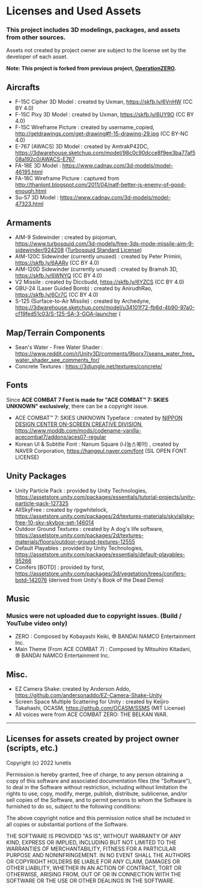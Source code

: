 # Licenses and Used Assets

### This project includes 3D modelings, packages, and assets from other sources.

Assets not created by project owner are subject to the license set by the developer of each asset.

**Note: This project is forked from previous project, [OperationZERO](https://github.com/lunetis/OperationZERO).**

## Aircrafts

- F-15C Cipher 3D Model : created by Uxman, https://skfb.ly/6VnHW (CC BY 4.0)
- F-15C Pixy 3D Model : created by Uxman, https://skfb.ly/6UY9O (CC BY 4.0)
- F-15C Wireframe Picture : created by username_copied, http://getdrawings.com/get-drawing#f-15-drawing-29.jpg (CC BY-NC 4.0)
- E-767 (AWACS) 3D Model : created by AmtrakP42DC, https://3dwarehouse.sketchup.com/model/98c0c90dcce8f9ee3ba77af508a192c0/AWACS-E767
- FA-18E 3D Model : https://www.cadnav.com/3d-models/model-46195.html
- FA-18C Wireframe Picture : captured from http://thanlont.blogspot.com/2011/04/natf-better-is-enemy-of-good-enough.html
- Su-57 3D Model : https://www.cadnav.com/3d-models/model-47323.html

## Armaments

- AIM-9 Sidewinder : created by piojoman, https://www.turbosquid.com/3d-models/free-3ds-mode-missile-aim-9-sidewinder/924208 ([Turbosquid Standard License](https://blog.turbosquid.com/turbosquid-3d-model-license/))
- AIM-120C Sidewinder (currently unused) : created by Peter Primini, https://skfb.ly/6AARv (CC BY 4.0)
- AIM-120D Sidewinder (currently unused) : created by Bramsh 3D, https://skfb.ly/6WNYQ (CC BY 4.0)
- V2 Missile : created by Diccbudd, https://skfb.ly/6YZCS (CC BY 4.0)
- GBU-24 (Laser Guided Bomb) : created by AnirudhRao, https://skfb.ly/6Cr7C (CC BY 4.0)
- S-125 (Surface-to-Air Missile) : created by Archedyne, https://3dwarehouse.sketchup.com/model/u34101f72-fb6d-4b90-97a0-cf19fed51c03/S-125-SA-3-GOA-launcher (

## Map/Terrain Components

- Sean's Water - Free Water Shader : https://www.reddit.com/r/Unity3D/comments/9borx7/seans_water_free_water_shader_see_comments_for/
- Concrete Textures : https://3djungle.net/textures/concrete/

## Fonts

Since **ACE COMBAT 7 Font is made for "ACE COMBAT™ 7: SKIES UNKNOWN" exclusively**, there can be a copyright issue.
- ACE COMBAT™ 7: SKIES UNKNOWN Typeface : created by [NIPPON DESIGN CENTER ON-SCREEN CREATIVE DIVISION](https://ndcosd.jp/ace-combat-7-skies-unknown), https://www.moddb.com/mods/codename-vanilla-acecombat7/addons/aces07-regular
- Korean UI & Subtitle Font : Nanum Square (나눔스퀘어) , created by NAVER Corporation, https://hangeul.naver.com/font (SIL OPEN FONT LICENSE)

## Unity Packages

- Unity Particle Pack : provided by Unity Technologies, https://assetstore.unity.com/packages/essentials/tutorial-projects/unity-particle-pack-127325
- AllSkyFree : created by rpgwhitelock, https://assetstore.unity.com/packages/2d/textures-materials/sky/allsky-free-10-sky-skybox-set-146014
- Outdoor Ground Textures : created by A dog's life software, https://assetstore.unity.com/packages/2d/textures-materials/floors/outdoor-ground-textures-12555
- Default Playables : provided by Unity Technologies, https://assetstore.unity.com/packages/essentials/default-playables-95266
- Conifers [BOTD] : provided by forst, https://assetstore.unity.com/packages/3d/vegetation/trees/conifers-botd-142076 (derived from Unity's Book of the Dead Demo)

## Music

### Musics were not uploaded due to copyright issues. (Build / YouTube video only)

- ZERO : Composed by Kobayashi Keiki, ℗ BANDAI NAMCO Entertainment Inc.
- Main Theme (From ACE COMBAT 7) : Composed by Mitsuhiro Kitadani, ℗ BANDAI NAMCO Entertainment Inc.

## Misc.

- EZ Camera Shake: created by Anderson Addo, https://github.com/andersonaddo/EZ-Camera-Shake-Unity
- Screen Space Multiple Scattering for Unity : created by Keijiro Takahashi, OCASM, https://github.com/OCASM/SSMS (MIT License)
- All voices were from ACE COMBAT ZERO: THE BELKAN WAR.

---

## Licenses for assets created by project owner (scripts, etc.)

Copyright (c) 2022 lunetis

Permission is hereby granted, free of charge, to any person obtaining a copy of this software and associated documentation files (the "Software"), to deal in the Software without restriction, including without limitation the rights to use, copy, modify, merge, publish, distribute, sublicense, and/or sell copies of the Software, and to permit persons to whom the Software is furnished to do so, subject to the following conditions:

The above copyright notice and this permission notice shall be included in all copies or substantial portions of the Software.

THE SOFTWARE IS PROVIDED "AS IS", WITHOUT WARRANTY OF ANY KIND, EXPRESS OR IMPLIED, INCLUDING BUT NOT LIMITED TO THE WARRANTIES OF MERCHANTABILITY, FITNESS FOR A PARTICULAR PURPOSE AND NONINFRINGEMENT. IN NO EVENT SHALL THE AUTHORS OR COPYRIGHT HOLDERS BE LIABLE FOR ANY CLAIM, DAMAGES OR OTHER LIABILITY, WHETHER IN AN ACTION OF CONTRACT, TORT OR OTHERWISE, ARISING FROM, OUT OF OR IN CONNECTION WITH THE SOFTWARE OR THE USE OR OTHER DEALINGS IN THE SOFTWARE.

